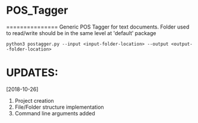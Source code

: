 # POS_Tagger
===============
Generic POS Tagger for text documents.
Folder used to read/write should be in the same level at 'default' package

	python3 postagger.py --input <input-folder-location> --output <output--folder-location>


UPDATES:
==========
[2018-10-26]
1. Project creation
2. File/Folder structure implementation
3. Command line arguments added

